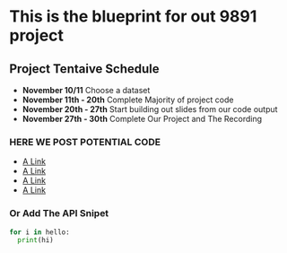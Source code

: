 # This is the blueprint for out 9891 project 




## Project Tentaive Schedule 
- **November 10/11** Choose a dataset
- **November 11th - 20th** Complete Majority of project code 
- **November 20th - 27th** Start building out slides from our code output 
- **November 27th - 30th** Complete Our Project and The Recording 


### HERE WE POST POTENTIAL CODE 

- [A Link](http://google.com)
- [A Link](http://google.com)
- [A Link](http://google.com)
- [A Link](http://google.com)



### Or Add The API Snipet 

```python 
for i in hello: 
  print(hi) 


``` 
